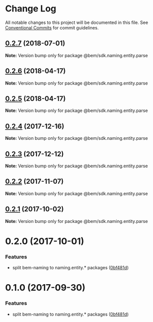 # Change Log

All notable changes to this project will be documented in this file.
See [Conventional Commits](https://conventionalcommits.org) for commit guidelines.

<a name="0.2.7"></a>
## [0.2.7](https://github.com/bem/bem-sdk/compare/@bem/sdk.naming.entity.parse@0.2.6...@bem/sdk.naming.entity.parse@0.2.7) (2018-07-01)




**Note:** Version bump only for package @bem/sdk.naming.entity.parse

<a name="0.2.6"></a>
## [0.2.6](https://github.com/bem/bem-sdk/compare/@bem/sdk.naming.entity.parse@0.2.5...@bem/sdk.naming.entity.parse@0.2.6) (2018-04-17)




**Note:** Version bump only for package @bem/sdk.naming.entity.parse

<a name="0.2.5"></a>
## [0.2.5](https://github.com/bem/bem-sdk/compare/@bem/sdk.naming.entity.parse@0.2.4...@bem/sdk.naming.entity.parse@0.2.5) (2018-04-17)




**Note:** Version bump only for package @bem/sdk.naming.entity.parse

<a name="0.2.4"></a>
## [0.2.4](https://github.com/bem/bem-sdk/compare/@bem/sdk.naming.entity.parse@0.2.3...@bem/sdk.naming.entity.parse@0.2.4) (2017-12-16)




**Note:** Version bump only for package @bem/sdk.naming.entity.parse

<a name="0.2.3"></a>
## [0.2.3](https://github.com/bem/bem-sdk/compare/@bem/sdk.naming.entity.parse@0.2.2...@bem/sdk.naming.entity.parse@0.2.3) (2017-12-12)




**Note:** Version bump only for package @bem/sdk.naming.entity.parse

<a name="0.2.2"></a>
## [0.2.2](https://github.com/bem/bem-sdk/compare/@bem/sdk.naming.entity.parse@0.2.0...@bem/sdk.naming.entity.parse@0.2.2) (2017-11-07)




**Note:** Version bump only for package @bem/sdk.naming.entity.parse

<a name="0.2.1"></a>
## [0.2.1](https://github.com/bem/bem-sdk/compare/@bem/sdk.naming.entity.parse@0.2.0...@bem/sdk.naming.entity.parse@0.2.1) (2017-10-02)




**Note:** Version bump only for package @bem/sdk.naming.entity.parse

<a name="0.2.0"></a>
# 0.2.0 (2017-10-01)


### Features

* split bem-naming to naming.entity.* packages ([0bf481d](https://github.com/bem/bem-sdk/commit/0bf481d))




<a name="0.1.0"></a>
# 0.1.0 (2017-09-30)


### Features

* split bem-naming to naming.entity.* packages ([0bf481d](https://github.com/bem/bem-sdk/commit/0bf481d))
